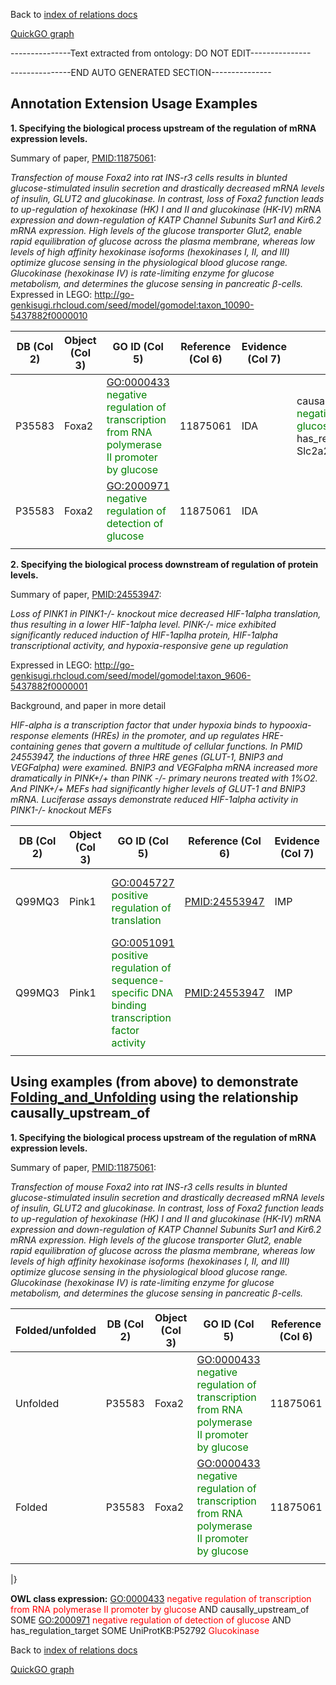 Back to [index of relations docs](https://github.com/geneontology/annotation_extensions/tree/master/doc)

[QuickGO graph](http://www.ebi.ac.uk/QuickGO/AnnotationExtensionRelations.html)

---------------Text extracted from ontology: DO NOT EDIT---------------


---------------END AUTO GENERATED SECTION---------------

Annotation Extension Usage Examples
-----------------------------------

**1. Specifying the biological process upstream of the regulation of mRNA expression levels.**

Summary of paper, [<PMID:11875061>](http://www.ncbi.nlm.nih.gov/pubmed/11875061):

*Transfection of mouse Foxa2 into rat INS-r3 cells results in blunted glucose-stimulated insulin secretion and drastically decreased mRNA levels of insulin, GLUT2 and glucokinase. In contrast, loss of Foxa2 function leads to up-regulation of hexokinase (HK) I and II and glucokinase (HK-IV) mRNA expression and down-regulation of KATP Channel Subunits Sur1 and Kir6.2 mRNA expression. High levels of the glucose transporter Glut2, enable rapid equilibration of glucose across the plasma membrane, whereas low levels of high affinity hexokinase isoforms (hexokinases I, II, and III) optimize glucose sensing in the physiological blood glucose range. Glucokinase (hexokinase IV) is rate-limiting enzyme for glucose metabolism, and determines the glucose sensing in pancreatic β-cells.* Expressed in LEGO: <http://go-genkisugi.rhcloud.com/seed/model/gomodel:taxon_10090-5437882f0000010>

| DB (Col 2) | Object (Col 3) | GO ID (Col 5)                                                                                                                  | Reference (Col 6) | Evidence (Col 7) | Extension (Col 16)                                                                                                                                                                                                                                                                                                                                                                                                      |
|------------|----------------|--------------------------------------------------------------------------------------------------------------------------------|-------------------|------------------|-------------------------------------------------------------------------------------------------------------------------------------------------------------------------------------------------------------------------------------------------------------------------------------------------------------------------------------------------------------------------------------------------------------------------|
| P35583     | Foxa2          | <GO:0000433> <span style="color:green"> negative regulation of transcription from RNA polymerase II promoter by glucose</span> | 11875061          | IDA              | causally\_upstream\_of <GO:2000971> <span style="color:green"> negative regulation of detection of glucose</span> has\_regulation\_target(UniProtKB:P14246 Slc2a2) <span style="color:green">Glut2</span>| causally\_upstream\_of <GO:2000971> <span style="color:green"> negative regulation of detection of glucose</span> has\_regulation\_target(UniProtKB:P52792 GCK) <span style="color:green">Glucokinase</span> |
| P35583     | Foxa2          | <GO:2000971> <span style="color:green"> negative regulation of detection of glucose</span>                                     | 11875061          | IDA              |                                                                                                                                                                                                                                                                                                                                                                                                                         |
||

**2. Specifying the biological process downstream of regulation of protein levels.**

Summary of paper, [<PMID:24553947>](http://www.ncbi.nlm.nih.gov/pubmed/24553947):

*Loss of PINK1 in PINK1-/- knockout mice decreased HIF-1alpha translation, thus resulting in a lower HIF-1alpha level. PINK-/- mice exhibited significantly reduced induction of HIF-1aplha protein, HIF-1alpha transcriptional activity, and hypoxia-responsive gene up regulation*

Expressed in LEGO: <http://go-genkisugi.rhcloud.com/seed/model/gomodel:taxon_9606-5437882f0000001>

Background, and paper in more detail

*HIF-alpha is a transcription factor that under hypoxia binds to hypooxia-response elements (HREs) in the promoter, and up regulates HRE-containing genes that govern a multitude of cellular functions. In PMID 24553947, the inductions of three HRE genes (GLUT-1, BNIP3 and VEGFalpha) were examined. BNIP3 and VEGFalpha mRNA increased more dramatically in PINK+/+ than PINK -/- primary neurons treated with 1%O2. And PINK+/+ MEFs had significantly higher levels of GLUT-1 and BNIP3 mRNA. Luciferase assays demonstrate reduced HIF-1alpha activity in PINK1-/- knockout MEFs*

| DB (Col 2) | Object (Col 3) | GO ID (Col 5)                                                                                                                    | Reference (Col 6) | Evidence (Col 7) | Extension (Col 16)                                                                                                                                                                                                                                 |
|------------|----------------|----------------------------------------------------------------------------------------------------------------------------------|-------------------|------------------|----------------------------------------------------------------------------------------------------------------------------------------------------------------------------------------------------------------------------------------------------|
| Q99MQ3     | Pink1          | <GO:0045727> <span style="color:green">positive regulation of translation</span>                                                 | <PMID:24553947>   | IMP              | causally\_upstream\_of <GO:0051091> <span style="color:green">positive regulation of sequence-specific DNA binding transcription factor activity</span> has\_regulation\_target(UniProtKB:Q61221 Hif1a) <span style="color:green">HIF1alpha</span> |
| Q99MQ3     | Pink1          | <GO:0051091> <span style="color:green">positive regulation of sequence-specific DNA binding transcription factor activity</span> | <PMID:24553947>   | IMP              | has\_regulation\_target(UniProtKB:Q61221 Hif1a)                                                                                                                                                                                                    |
||

Using examples (from above) to demonstrate [Folding\_and\_Unfolding](Folding_and_Unfolding "wikilink") using the relationship causally\_upstream\_of
----------------------------------------------------------------------------------------------------------------------------------------------------

 **1. Specifying the biological process upstream of the regulation of mRNA expression levels.**

Summary of paper, [<PMID:11875061>](http://www.ncbi.nlm.nih.gov/pubmed/11875061):

*Transfection of mouse Foxa2 into rat INS-r3 cells results in blunted glucose-stimulated insulin secretion and drastically decreased mRNA levels of insulin, GLUT2 and glucokinase. In contrast, loss of Foxa2 function leads to up-regulation of hexokinase (HK) I and II and glucokinase (HK-IV) mRNA expression and down-regulation of KATP Channel Subunits Sur1 and Kir6.2 mRNA expression. High levels of the glucose transporter Glut2, enable rapid equilibration of glucose across the plasma membrane, whereas low levels of high affinity hexokinase isoforms (hexokinases I, II, and III) optimize glucose sensing in the physiological blood glucose range. Glucokinase (hexokinase IV) is rate-limiting enzyme for glucose metabolism, and determines the glucose sensing in pancreatic β-cells.*

| Folded/unfolded | DB (Col 2) | Object (Col 3) | GO ID (Col 5)                                                                                                                  | Reference (Col 6) | Evidence (Col 7) | Extension (Col 16)                                                                                                                                                                                                                                                                                                                                                                                                      |
|-----------------|------------|----------------|--------------------------------------------------------------------------------------------------------------------------------|-------------------|------------------|-------------------------------------------------------------------------------------------------------------------------------------------------------------------------------------------------------------------------------------------------------------------------------------------------------------------------------------------------------------------------------------------------------------------------|
| Unfolded        | P35583     | Foxa2          | <GO:0000433> <span style="color:green"> negative regulation of transcription from RNA polymerase II promoter by glucose</span> | 11875061          | IDA              | causally\_upstream\_of <GO:2000971> <span style="color:green"> negative regulation of detection of glucose</span> has\_regulation\_target(UniProtKB:P14246 Slc2a2) <span style="color:green">Glut2</span>| causally\_upstream\_of <GO:2000971> <span style="color:green"> negative regulation of detection of glucose</span> has\_regulation\_target(UniProtKB:P52792 GCK) <span style="color:green">Glucokinase</span> |
| Folded          | P35583     | Foxa2          | <GO:0000433> <span style="color:green"> negative regulation of transcription from RNA polymerase II promoter by glucose</span> | 11875061          | IDA              | <span style="color:red">No new GO term created</span>                                                                                                                                                                                                                                                                                                                                                                   |
||

|}

**OWL class expression:** <GO:0000433> <span style="color:red">negative regulation of transcription from RNA polymerase II promoter by glucose</span> AND causally\_upstream\_of SOME <GO:2000971> <span style="color:red">negative regulation of detection of glucose</span> AND has\_regulation\_target SOME UniProtKB:P52792 <span style="color:red">Glucokinase</span>


Back to [index of relations docs](https://github.com/geneontology/annotation_extensions/tree/master/doc)

[QuickGO graph](http://www.ebi.ac.uk/QuickGO/AnnotationExtensionRelations.html)

